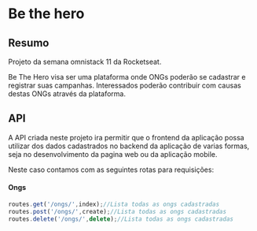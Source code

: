 # Be the hero
## Resumo
Projeto da semana omnistack 11 da Rocketseat.  

Be The Hero visa ser uma plataforma onde ONGs poderão se cadastrar e registrar suas campanhas. Interessados poderão contribuir com causas destas ONGs através da plataforma.

## API
A API criada neste projeto ira permitir que o frontend da aplicação possa utilizar dos dados cadastrados no backend da aplicação de varias formas, seja no desenvolvimento da pagina web ou da aplicação mobile.  

Neste caso contamos com as seguintes rotas para requisições:

#### Ongs
``` Javascript
routes.get('/ongs/',index);//Lista todas as ongs cadastradas
routes.post('/ongs/',create);//Lista todas as ongs cadastradas
routes.delete('/ongs/',delete);//Lista todas as ongs cadastradas


